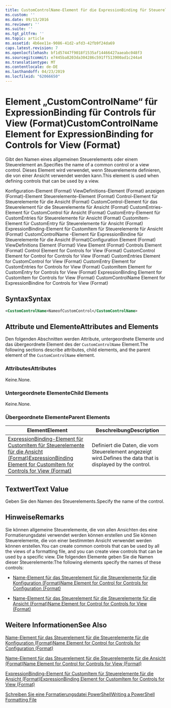 ```yaml
---
title: CustomControlName-Element für die ExpressionBinding für Steuerelemente für die Ansicht (Format) | Microsoft-Dokumentation
ms.custom: ''
ms.date: 09/13/2016
ms.reviewer: ''
ms.suite: ''
ms.tgt_pltfrm: ''
ms.topic: article
ms.assetid: 4b6ee11e-9086-41d2-afd3-42fb9f24da69
caps.latest.revision: 7
ms.openlocfilehash: bf1d57447f9018f1535af14466427aaeabc048f3
ms.sourcegitcommit: e7445ba8203da304286c591ff513900ad1c244a4
ms.translationtype: MT
ms.contentlocale: de-DE
ms.lasthandoff: 04/23/2019
ms.locfileid: "62066650"
---
```

# <a name="customcontrolname-element-for-expressionbinding-for-controls-for-view-format"></a><span data-ttu-id="5c9f2-102">Element „CustomControlName“ für ExpressionBinding für Controls für View (Format)</span><span class="sxs-lookup"><span data-stu-id="5c9f2-102">CustomControlName Element for ExpressionBinding for Controls for View (Format)</span></span>

<span data-ttu-id="5c9f2-103">Gibt den Namen eines allgemeinen Steuerelements oder einem Steuerelement an.</span><span class="sxs-lookup"><span data-stu-id="5c9f2-103">Specifies the name of a common control or a view control.</span></span> <span data-ttu-id="5c9f2-104">Dieses Element wird verwendet, wenn Steuerelemente definieren, die von einer Ansicht verwendet werden kann.</span><span class="sxs-lookup"><span data-stu-id="5c9f2-104">This element is used when defining controls that can be used by a view.</span></span>

<span data-ttu-id="5c9f2-105">Konfiguration-Element (Format) ViewDefinitions-Element (Format) anzeigen (Format)-Element Steuerelemente-Element (Format) Control-Element für Steuerelemente für die Ansicht (Format) CustomControl-Element für das Steuerelement für die Steuerelemente für Ansicht (Format) CustomEntries-Element für CustomControl für Ansicht (Format) CustomEntry-Element für CustomEntries für Steuerelemente für Ansicht (Format) CustomItem-Element für CustomEntry für Steuerelemente für Ansicht (Format) ExpressionBinding-Element für CustomItem für Steuerelemente für Ansicht (Format) CustomControlName -Element für ExpressionBindine für Steuerelemente für die Ansicht (Format)</span><span class="sxs-lookup"><span data-stu-id="5c9f2-105">Configuration Element (Format) ViewDefinitions Element (Format) View Element (Format) Controls Element (Format) Control Element for Controls for View (Format) CustomControl Element for Control for Controls for View (Format) CustomEntries Element for CustomControl for View (Format) CustomEntry Element for CustomEntries for Controls for View (Format) CustomItem Element for CustomEntry for Controls for View (Format) ExpressionBinding Element for CustomItem for Controls for View (Format) CustomControlName Element for ExpressionBindine for Controls for View (Format)</span></span>

## <a name="syntax"></a><span data-ttu-id="5c9f2-106">Syntax</span><span class="sxs-lookup"><span data-stu-id="5c9f2-106">Syntax</span></span>

```xml
<CustomControlName>NameofCustomControl</CustomControlName>
```

## <a name="attributes-and-elements"></a><span data-ttu-id="5c9f2-107">Attribute und Elemente</span><span class="sxs-lookup"><span data-stu-id="5c9f2-107">Attributes and Elements</span></span>

<span data-ttu-id="5c9f2-108">Den folgenden Abschnitten werden Attribute, untergeordnete Elemente und das übergeordnete Element des der `CustomControlName` Element.</span><span class="sxs-lookup"><span data-stu-id="5c9f2-108">The following sections describe attributes, child elements, and the parent element of the `CustomControlName` element.</span></span>

### <a name="attributes"></a><span data-ttu-id="5c9f2-109">Attributes</span><span class="sxs-lookup"><span data-stu-id="5c9f2-109">Attributes</span></span>

<span data-ttu-id="5c9f2-110">Keine.</span><span class="sxs-lookup"><span data-stu-id="5c9f2-110">None.</span></span>

### <a name="child-elements"></a><span data-ttu-id="5c9f2-111">Untergeordnete Elemente</span><span class="sxs-lookup"><span data-stu-id="5c9f2-111">Child Elements</span></span>

<span data-ttu-id="5c9f2-112">Keine.</span><span class="sxs-lookup"><span data-stu-id="5c9f2-112">None.</span></span>

### <a name="parent-elements"></a><span data-ttu-id="5c9f2-113">Übergeordnete Elemente</span><span class="sxs-lookup"><span data-stu-id="5c9f2-113">Parent Elements</span></span>

|<span data-ttu-id="5c9f2-114">Element</span><span class="sxs-lookup"><span data-stu-id="5c9f2-114">Element</span></span>|<span data-ttu-id="5c9f2-115">Beschreibung</span><span class="sxs-lookup"><span data-stu-id="5c9f2-115">Description</span></span>|
|-------------|-----------------|
|[<span data-ttu-id="5c9f2-116">ExpressionBinding-Element für CustomItem für Steuerelemente für die Ansicht (Format)</span><span class="sxs-lookup"><span data-stu-id="5c9f2-116">ExpressionBinding Element for CustomItem for Controls for View (Format)</span></span>](./expressionbinding-element-for-customitem-for-controls-for-view-format.md)|<span data-ttu-id="5c9f2-117">Definiert die Daten, die vom Steuerelement angezeigt wird.</span><span class="sxs-lookup"><span data-stu-id="5c9f2-117">Defines the data that is displayed by the control.</span></span>|

## <a name="text-value"></a><span data-ttu-id="5c9f2-118">Textwert</span><span class="sxs-lookup"><span data-stu-id="5c9f2-118">Text Value</span></span>

<span data-ttu-id="5c9f2-119">Geben Sie den Namen des Steuerelements.</span><span class="sxs-lookup"><span data-stu-id="5c9f2-119">Specify the name of the control.</span></span>

## <a name="remarks"></a><span data-ttu-id="5c9f2-120">Hinweise</span><span class="sxs-lookup"><span data-stu-id="5c9f2-120">Remarks</span></span>

<span data-ttu-id="5c9f2-121">Sie können allgemeine Steuerelemente, die von allen Ansichten des eine Formatierungsdatei verwendet werden können erstellen und Sie können Steuerelemente, die von einer bestimmten Ansicht verwendet werden können erstellen.</span><span class="sxs-lookup"><span data-stu-id="5c9f2-121">You can create common controls that can be used by all the views of a formatting file, and you can create view controls that can be used by a specific view.</span></span> <span data-ttu-id="5c9f2-122">Die folgenden Elemente geben Sie die Namen dieser Steuerelemente:</span><span class="sxs-lookup"><span data-stu-id="5c9f2-122">The following elements specify the names of these controls:</span></span>

- [<span data-ttu-id="5c9f2-123">Name-Element für das Steuerelement für die Steuerelemente für die Konfiguration (Format)</span><span class="sxs-lookup"><span data-stu-id="5c9f2-123">Name Element for Control for Controls for Configuration (Format)</span></span>](./name-element-for-control-for-controls-for-configuration-format.md)

- [<span data-ttu-id="5c9f2-124">Name-Element für das Steuerelement für die Steuerelemente für die Ansicht (Format)</span><span class="sxs-lookup"><span data-stu-id="5c9f2-124">Name Element for Control for Controls for View (Format)</span></span>](./name-element-for-control-for-controls-for-view-format.md)

## <a name="see-also"></a><span data-ttu-id="5c9f2-125">Weitere Informationen</span><span class="sxs-lookup"><span data-stu-id="5c9f2-125">See Also</span></span>

[<span data-ttu-id="5c9f2-126">Name-Element für das Steuerelement für die Steuerelemente für die Konfiguration (Format)</span><span class="sxs-lookup"><span data-stu-id="5c9f2-126">Name Element for Control for Controls for Configuration (Format)</span></span>](./name-element-for-control-for-controls-for-configuration-format.md)

[<span data-ttu-id="5c9f2-127">Name-Element für das Steuerelement für die Steuerelemente für die Ansicht (Format)</span><span class="sxs-lookup"><span data-stu-id="5c9f2-127">Name Element for Control for Controls for View (Format)</span></span>](./name-element-for-control-for-controls-for-view-format.md)

[<span data-ttu-id="5c9f2-128">ExpressionBinding-Element für CustomItem für Steuerelemente für die Ansicht (Format)</span><span class="sxs-lookup"><span data-stu-id="5c9f2-128">ExpressionBinding Element for CustomItem for Controls for View (Format)</span></span>](./expressionbinding-element-for-customitem-for-controls-for-view-format.md)

[<span data-ttu-id="5c9f2-129">Schreiben Sie eine Formatierungsdatei PowerShell</span><span class="sxs-lookup"><span data-stu-id="5c9f2-129">Writing a PowerShell Formatting File</span></span>](./writing-a-powershell-formatting-file.md)
